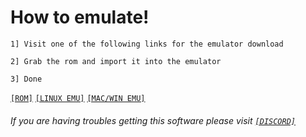 # How to emulate!
```
1] Visit one of the following links for the emulator download

2] Grab the rom and import it into the emulator

3] Done
```
[`[ROM]`](https://tiroms.weebly.com/) [`[LINUX EMU]`](https://software.opensuse.org/download.html?project=home%3Aadriweb%3ACEmu&package=cemu&locale=en) [`[MAC/WIN EMU]`](https://github.com/CE-Programming/CEmu/releases/)

###### If you are having troubles getting this software please visit [`[DISCORD]`](https://discord.gg/Z84Nm6n)

